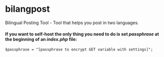 # bilangpost
Bilingual Posting Tool - Tool that helps you post in two languages.

#### If you want to self-host the only thing you need to do is set *passphrase* at the beginning of an *index.php* file:
```
$passphrase = "[passphrase to encrypt GET variable with settings]";
```
